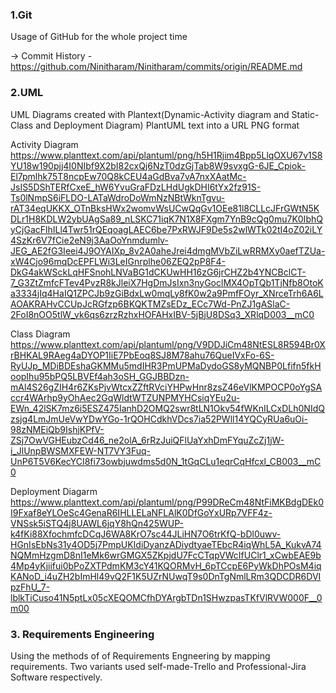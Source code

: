 ### 1.Git
Usage of GitHub for the whole project time

-> Commit History -https://github.com/Ninitharam/Ninitharam/commits/origin/README.md

### 2.UML
UML Diagrams created with Plantext(Dynamic-Activity diagram and Static-Class and Deployment Diagram)
PlantUML text into a URL PNG format

Activity Diagram 
https://www.planttext.com/api/plantuml/png/h5H1Rjim4Bpp5LlqOXU67v1S8YU18w190pjj4I0NIbf9X2bI82cxQj6NzT0dzGjTab8W9svxgG-6JE_Cpiok-El7pmlhk75T8ncpEw70Q8kCEU4aGdBva7vA7nxXAatMc-JsIS5DShTERfCxeE_hW6YvuGraFDzLHdUgkDHI6tYx2fz91S-Ts0lNmpS6iFLDO-LATaWdroDoWmNzNBtWknTgvu-rAT34eqUKKX_OTnBksHWx2womvWsUCwQqGv1OEe81l8CLLcJFrGWtN5KDLr1H8KDLW2ybUAgSa89_nLSKC71iqK7N1X8FXgm7YnB9cQg0mu7K0IbhQyCjGacFlhILl4Twr51rQEqoagLAEC6be7PxRWJF9De5s2wlWTk02tI4oZ02iLY4SzKr6V7fCie2eN9j3AaOoYnmdumlv-JEG_AE2fG3Ieei4J9OYAIXp_8v2A0aheJrei4dmgMVbZiLwRRMXy0aefTZUa-xW4Cjo96mqDcEPFLWi3LeIGnrplhe06ZEQ2pP8F4-DkG4akWSckLqHFSnohLNVaBG1dCKUwHH16zG6jrCHZ2b4YNCBclCT-7_G3ZtZmfcFTev4PvzR8kJleiX7HgDmJsIxn3nyGoclMX4OpTQb1TjNfb8OtoKa3334jIq4HaIQ1ZPCJb9zGiBdxLw0mqLy8fK0w2a9PmfFOyr_XNrceTrh6A6LAOAKRAHvCCUpJcRGfzp6BKQKTMZsEDz_ECc7Wd-PnZJ1gASlaC-2FoI8nOO5tlW_vk6qs6zrzRzhxHOFAHxIBV-5jBjU8DSq3_XRlqD003__mC0

Class Diagram 
https://www.planttext.com/api/plantuml/png/V9DDJiCm48NtESL8R594Br0XrBHKAL9RAeg4aDYOP1IiE7PbEoq8SJ8M78ahu76QueIVxFo-6S-RyUJp_MDiBDEshaGKMMu5mdIHR3PmUPMaDydoGS8yMQNBP0Lfifn5fkHoopIhu95bPQ5LBVEf4ah3oSH_GGJBBDzn-mAl4S26gZIH4r6ZKsPjvWtcxZZftRVciYHPwHnr8zsZ46eVlKMPOCP0oYgSAccr4WArhp9yOhAec2GqWldtWTZUNPMYHCsiqYEu2u-EWn_42lSK7mz6i5ESZ475IanhD2OMQ2swr8tLN1Okv54fWKnILCxDLh0NIdQzsjg4LmJmUeVwYDwYGo-1rQOHCdkhVDcs7ia52PWll14YQCyRUa6uOi-98zNMEiQb9IshjKPfV-ZSj7OwVGHEubzCd46_ne2olA_6rRzJuiQFlUaYxhDmFYquZcZj1jW-i_JlUnpBWSMXFEW-NT7VY3Fuq-UnP6T5V6KecYCI8fi73owbjuwdms5d0N_1tGqCLu1eqrCqHfcxl_CB003__mC0

Deployment Diagarm 
https://www.planttext.com/api/plantuml/png/P99DReCm48NtFiMKBdgDEk0I9Fxaf8eYLOeSc4GenaR6IHLLELaNFLAlK0DfGoYxURp7VFF4z-VNSsk5iSTQ4j8UAWL6jqY8hQn425WUP-k4fKi88XfochmfcDCqJ6WA8KrO7sc44JLiHN7O6trKfQ-bDl0uwv-HGnIsEbNs31y4OD5j7PmpUKIdiDyanzADiydtyaeTEbcR4iqWhL5A_KukvA74NQMmHzgmD8nI1eMk6wrGMGX5ZKpjdU7FcCTqpVWcIfUClr1_xCwbEAE9b4Mp4yKjiifui0bPoZXTPdmKM3cY41KQORMvH_6pTCcpE6PyWkDhPOsM4iqKANoD_i4uZH2bImHl49vQ2F1K5UZrNUwqT9s0DnTgNmlLRm3QDCDR6DVIpzFhU_7-lblkTiCuso41N5ptLx05cXEQOMCfhDYArgbTDn1SHwzpasTKfVlRVW000F__0m00

### 3. Requirements Engineering
Using the methods of of Requirements Engneering by mapping requirements.
Two variants used self-made-Trello and Professional-Jira Software respectively.
